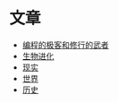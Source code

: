 <style>
  .page-header>a{display:none;}
  .site-footer{display:none;}
</style>
# 文章
+ [编程的极客和修行的武者](编程的极客和修行的武者.md)
+ [生物进化](生物进化.md)
+ [现实](现实.md)
+ [世界](世界.md)
+ [历史](历史.md)

